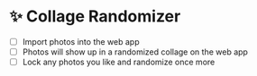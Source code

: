 # ✨ Collage Randomizer

- [ ] Import photos into the web app
- [ ] Photos will show up in a randomized collage on the web app
- [ ] Lock any photos you like and randomize once more

